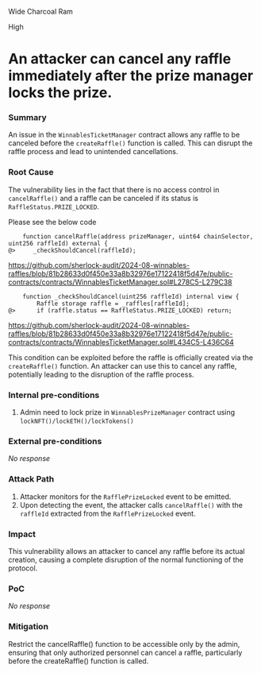 Wide Charcoal Ram

High

# An attacker can cancel any raffle immediately after the prize manager locks the prize.

### Summary

An issue in the `WinnablesTicketManager` contract allows any raffle to be canceled before the `createRaffle()` function is called. This can disrupt the raffle process and lead to unintended cancellations.



### Root Cause

The vulnerability lies in the fact that there is no access control in `cancelRaffle()` and a raffle can be canceled if its status is `RaffleStatus.PRIZE_LOCKED`. 

Please see the below code 

```solidity
    function cancelRaffle(address prizeManager, uint64 chainSelector, uint256 raffleId) external {
@>     _checkShouldCancel(raffleId);
```
https://github.com/sherlock-audit/2024-08-winnables-raffles/blob/81b28633d0f450e33a8b32976e17122418f5d47e/public-contracts/contracts/WinnablesTicketManager.sol#L278C5-L279C38

```solidity
    function _checkShouldCancel(uint256 raffleId) internal view {
        Raffle storage raffle = _raffles[raffleId];
@>      if (raffle.status == RaffleStatus.PRIZE_LOCKED) return;
```
https://github.com/sherlock-audit/2024-08-winnables-raffles/blob/81b28633d0f450e33a8b32976e17122418f5d47e/public-contracts/contracts/WinnablesTicketManager.sol#L434C5-L436C64

This condition can be exploited before the raffle is officially created via the `createRaffle()` function. An attacker can use this to cancel any raffle, potentially leading to the disruption of the raffle process.

### Internal pre-conditions

1. Admin need to lock prize in `WinnablesPrizeManager` contract using `lockNFT()/lockETH()/lockTokens()` 

### External pre-conditions

_No response_

### Attack Path

1. Attacker monitors for the `RafflePrizeLocked` event to be emitted.
2. Upon detecting the event, the attacker calls `cancelRaffle()` with the `raffleId` extracted from the `RafflePrizeLocked` event.

### Impact

This vulnerability allows an attacker to cancel any raffle before its actual creation, causing a complete disruption of the normal functioning of the protocol.







### PoC

_No response_

### Mitigation

Restrict the cancelRaffle() function to be accessible only by the admin, ensuring that only authorized personnel can cancel a raffle, particularly before the createRaffle() function is called.